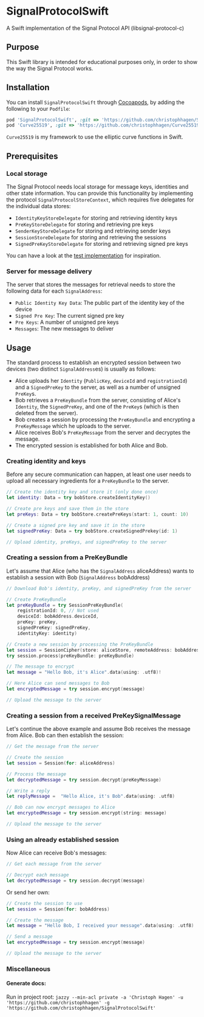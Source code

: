 # SignalProtocolSwift
A Swift implementation of the Signal Protocol API (libsignal-protocol-c)

## Purpose

This Swift library is intended for educational purposes only, in order to show the way the Signal Protocol works.

## Installation

You can install `SignalProtocolSwift` through [Cocoapods](https://cocoapods.org), by adding the following to your `Podfile`:

````ruby
pod 'SignalProtocolSwift', :git => 'https://github.com/christophhagen/SignalProtocolSwift'
pod 'Curve25519', :git => 'https://github.com/christophhagen/Curve25519'
````

`Curve25519` is my framework to use the elliptic curve functions in Swift.

## Prerequisites

### Local storage
The Signal Protocol needs local storage for message keys, identities and other state information. You can provide this functionality by implementing the protocol `SignalProtocolStoreContext`, which requires five delegates for the individual data stores:
- `IdentityKeyStoreDelegate` for storing and retrieving identity keys
- `PreKeyStoreDelegate` for storing and retrieving pre keys
- `SenderKeyStoreDelegate` for storing and retrieving sender keys
- `SessionStoreDelegate` for storing and retrieving the sessions
- `SignedPreKeyStoreDelegate` for storing and retrieving signed pre keys

You can have a look at the [test implementation](https://github.com/christophhagen/SignalProtocolSwift/tree/master/SignalProtocolSwiftTests/Test%20Implementation) for inspiration.

### Server for message delivery
The server that stores the messages for retrieval needs to store the following data for each `SignalAddress`:
- `Public Identity Key Data`: The public part of the identity key of the device
- `Signed Pre Key`: The current signed pre key
- `Pre Keys`: A number of unsigned pre keys
- `Messages`: The new messages to deliver

## Usage

The standard process to establish an encrypted session between two devices (two distinct `SignalAddress`es) is usually as follows:

- Alice uploads her `Identity` (`PublicKey`, `deviceId` and `registrationId`) and a `SignedPreKey` to the server, as well as a number of unsigned `PreKey`s.
- Bob retrieves a `PreKeyBundle` from the server, consisting of Alice's `Identity`, the `SignedPreKey`, and one of the `PreKey`s (which is then deleted from the server).
- Bob creates a session by processing the `PreKeyBundle` and encrypting a `PreKeyMessage` which he uploads to the server.
- Alice receives Bob's `PreKeyMessage` from the server and decryptes the message.
- The encrypted session is established for both Alice and Bob.

### Creating identity and keys

Before any secure communication can happen, at least one user needs to upload all necessary ingredients for a `PreKeyBundle` to the server.

````swift
// Create the identity key and store it (only done once)
let identity: Data = try bobStore.createIdentityKey()

// Create pre keys and save them in the store
let preKeys: Data = try bobStore.createPreKeys(start: 1, count: 10)

// Create a signed pre key and save it in the store
let signedPreKey: Data = try bobStore.createSignedPrekey(id: 1)

// Upload identity, preKeys, and signedPreKey to the server
````

### Creating a session from a PreKeyBundle

Let's assume that Alice (who has the `SignalAddress` aliceAddress) wants to establish a session with Bob (`SignalAddress` bobAddress)

````swift
// Download Bob's identity, preKey, and signedPreKey from the server

// Create PreKeyBundle
let preKeyBundle = try SessionPreKeyBundle(
    registrationId: 0, // Not used
    deviceId: bobAddress.deviceId,
    preKey: preKey,
    signedPreKey: signedPreKey,
    identityKey: identity)

// Create a new session by processing the PreKeyBundle
let session = SessionCipher(store: aliceStore, remoteAddress: bobAddress)
try session.process(preKeyBundle: preKeyBundle)

// The message to encrypt
let message = "Hello Bob, it's Alice".data(using: .utf8)!

// Here Alice can send messages to Bob
let encryptedMessage = try session.encrypt(message)

// Upload the message to the server
````

### Creating a session from a received PreKeySignalMessage
Let's continue the above example and assume Bob receives the message from Alice. Bob can then establish the session:

````swift
// Get the message from the server

// Create the session
let session = Session(for: aliceAddress)

// Process the message
let decryptedMessage = try session.decrypt(preKeyMessage)

// Write a reply
let replyMessage =  "Hello Alice, it's Bob".data(using: .utf8)

// Bob can now encrypt messages to Alice
let encryptedMessage = try session.encrypt(string: message)

// Upload the message to the server
````

### Using an already established session
Now Alice can receive Bob's messages:

````swift
// Get each message from the server

// Decrypt each message
let decryptedMessage = try session.decrypt(message)
````

Or send her own:

````swift
// Create the session to use
let session = Session(for: bobAddress)

// Create the message
let message = "Hello Bob, I received your message".data(using: .utf8)

// Send a message
let encryptedMessage = try session.encrypt(message)

// Upload the message to the server
````

### Miscellaneous

#### Generate docs:

Run in project root:
`jazzy --min-acl private -a 'Christoph Hagen' -u 'https://github.com/christophhagen' -g 'https://github.com/christophhagen/SignalProtocolSwift'`
